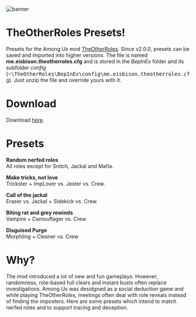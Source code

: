 ![banner](https://user-images.githubusercontent.com/83012422/115780658-b53ec880-a3b9-11eb-829a-50ff5df412db.png)

# TheOtherRoles Presets!

Presets for the Among Us mod <a href= https://github.com/Eisbison/TheOtherRoles>TheOtherRoles</a>.
Since v2.0.0, presets can be saved and imported into higher versions.
The file is named <b>me.eisbison.theotherroles.cfg</b> and is stored in the <i>BepInEx</i> folder and its subfolder <i>config</i> (<tt>~\TheOtherRoles\BepInEx\config\me.eisbison.theotherroles.cfg</tt>).
Just unzip the file and override yours with it.

# Download
Download [here](https://github.com/Epigo14/TheOtherRolesPresets/files/6359911/me.eisbison.theotherroles.cfg.zip).

# Presets
<b>Random nerfed roles</b>  
All roles except for Snitch, Jackal and Mafia.
  
<b>Make tricks, not love</b>  
Trickster + ImpLover vs. Jester vs. Crew.  
  
<b>Call of the jackal</b>  
Eraser vs. Jackal + Sidekick vs. Crew.  
   
<b>Biting rat and grey rewinds</b>  
Vampire + Camouflager vs. Crew  
  
<b>Disguised Purge</b>  
Morphling + Cleaner vs. Crew  
  
# Why?
The mod introduced a lot of new and fun gameplays. However, randomness, role-based full clears and instant busts often replace investigations.
Among Us was desidgned as a social deduction game and while playing TheOtherRoles, meetings often deal with role reveals instead of finding the imposters.
Here are some presets which intend to match nerfed roles and to support tracing and deception.

